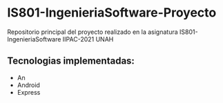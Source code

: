 # IS801-IngenieriaSoftware-Proyecto
Repositorio principal del proyecto realizado en la asignatura IS801-IngenieriaSoftware IIPAC-2021 UNAH

Tecnologias implementadas:
---
* An
* Android
* Express

